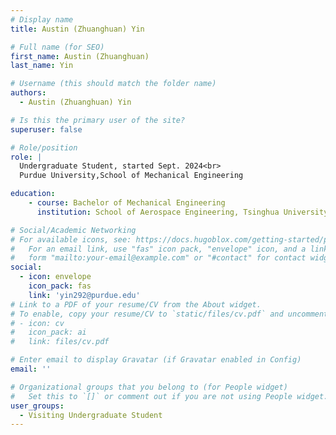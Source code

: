 ```yaml
---
# Display name
title: Austin (Zhuanghuan) Yin

# Full name (for SEO)
first_name: Austin (Zhuanghuan)
last_name: Yin

# Username (this should match the folder name)
authors:
  - Austin (Zhuanghuan) Yin

# Is this the primary user of the site?
superuser: false

# Role/position
role: | 
  Undergraduate Student, started Sept. 2024<br>
  Purdue University,School of Mechanical Engineering

education:
    - course: Bachelor of Mechanical Engineering
      institution: School of Aerospace Engineering, Tsinghua University

# Social/Academic Networking
# For available icons, see: https://docs.hugoblox.com/getting-started/page-builder/#icons
#   For an email link, use "fas" icon pack, "envelope" icon, and a link in the
#   form "mailto:your-email@example.com" or "#contact" for contact widget.
social:
  - icon: envelope
    icon_pack: fas
    link: 'yin292@purdue.edu'
# Link to a PDF of your resume/CV from the About widget.
# To enable, copy your resume/CV to `static/files/cv.pdf` and uncomment the lines below.
# - icon: cv
#   icon_pack: ai
#   link: files/cv.pdf

# Enter email to display Gravatar (if Gravatar enabled in Config)
email: ''

# Organizational groups that you belong to (for People widget)
#   Set this to `[]` or comment out if you are not using People widget.
user_groups:
  - Visiting Undergraduate Student 
---
```

